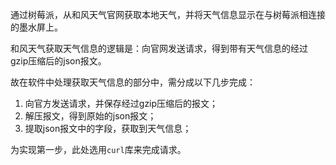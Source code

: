 通过树莓派，从和风天气官网获取本地天气，并将天气信息显示在与树莓派相连接的墨水屏上。

和风天气获取天气信息的逻辑是：向官网发送请求，得到带有天气信息的经过gzip压缩后的json报文。

故在软件中处理获取天气信息的部分中，需分成以下几步完成：
1. 向官方发送请求，并保存经过gzip压缩后的报文；
2. 解压报文，得到原始的json报文；
3. 提取json报文中的字段，获取到天气信息；

为实现第一步，此处选用`curl`库来完成请求。